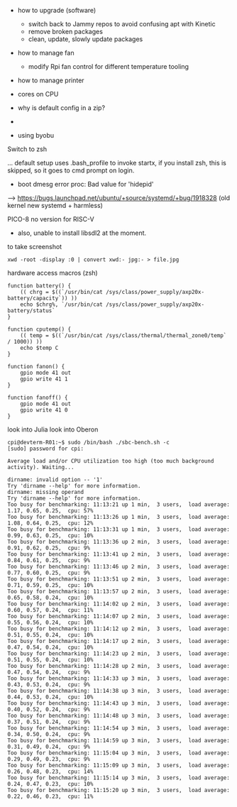 

- how to upgrade (software)
  - switch back to Jammy repos to avoid confusing apt with Kinetic
  - remove broken packages
  - clean, update, slowly update packages

- how to manage fan
  - modify Rpi fan control for different temperature tooling 

- how to manage printer

- cores on CPU

- why is default config in a zip?
- 


- using byobu


Switch to zsh

... default setup uses .bash_profile to invoke startx, if you install zsh, this is skipped, so it goes to cmd prompt on login. 



- boot dmesg error
proc: Bad value for 'hidepid'

--> https://bugs.launchpad.net/ubuntu/+source/systemd/+bug/1918328
(old kernel new systemd + harmless)



PICO-8 no version for RISC-V
- also, unable to install libsdl2 at the moment.








to take screenshot

`xwd -root -display :0 | convert xwd:- jpg:- > file.jpg`


hardware access macros (zsh)
```
function battery() {
    (( chrg = $((`/usr/bin/cat /sys/class/power_supply/axp20x-battery/capacity`)) ))
    echo $chrg%, `/usr/bin/cat /sys/class/power_supply/axp20x-battery/status`
}

function cputemp() {
    (( temp = $((`/usr/bin/cat /sys/class/thermal/thermal_zone0/temp` / 1000)) ))
    echo $temp C
}

function fanon() {
    gpio mode 41 out
    gpio write 41 1
}

function fanoff() {
    gpio mode 41 out
    gpio write 41 0
}
```




look into Julia
look into Oberon










```
cpi@devterm-R01:~$ sudo /bin/bash ./sbc-bench.sh -c
[sudo] password for cpi:

Average load and/or CPU utilization too high (too much background activity). Waiting...

dirname: invalid option -- '1'
Try 'dirname --help' for more information.
dirname: missing operand
Try 'dirname --help' for more information.
Too busy for benchmarking: 11:13:21 up 1 min,  3 users,  load average: 1.17, 0.65, 0.25,  cpu: 57%
Too busy for benchmarking: 11:13:26 up 1 min,  3 users,  load average: 1.08, 0.64, 0.25,  cpu: 12%
Too busy for benchmarking: 11:13:31 up 1 min,  3 users,  load average: 0.99, 0.63, 0.25,  cpu: 10%
Too busy for benchmarking: 11:13:36 up 2 min,  3 users,  load average: 0.91, 0.62, 0.25,  cpu: 9%
Too busy for benchmarking: 11:13:41 up 2 min,  3 users,  load average: 0.84, 0.61, 0.25,  cpu: 9%
Too busy for benchmarking: 11:13:46 up 2 min,  3 users,  load average: 0.77, 0.60, 0.25,  cpu: 9%
Too busy for benchmarking: 11:13:51 up 2 min,  3 users,  load average: 0.71, 0.59, 0.25,  cpu: 10%
Too busy for benchmarking: 11:13:57 up 2 min,  3 users,  load average: 0.65, 0.58, 0.24,  cpu: 10%
Too busy for benchmarking: 11:14:02 up 2 min,  3 users,  load average: 0.60, 0.57, 0.24,  cpu: 11%
Too busy for benchmarking: 11:14:07 up 2 min,  3 users,  load average: 0.55, 0.56, 0.24,  cpu: 10%
Too busy for benchmarking: 11:14:12 up 2 min,  3 users,  load average: 0.51, 0.55, 0.24,  cpu: 10%
Too busy for benchmarking: 11:14:17 up 2 min,  3 users,  load average: 0.47, 0.54, 0.24,  cpu: 10%
Too busy for benchmarking: 11:14:23 up 2 min,  3 users,  load average: 0.51, 0.55, 0.24,  cpu: 10%
Too busy for benchmarking: 11:14:28 up 2 min,  3 users,  load average: 0.47, 0.54, 0.24,  cpu: 9%
Too busy for benchmarking: 11:14:33 up 3 min,  3 users,  load average: 0.43, 0.53, 0.24,  cpu: 9%
Too busy for benchmarking: 11:14:38 up 3 min,  3 users,  load average: 0.44, 0.53, 0.24,  cpu: 10%
Too busy for benchmarking: 11:14:43 up 3 min,  3 users,  load average: 0.40, 0.52, 0.24,  cpu: 9%
Too busy for benchmarking: 11:14:48 up 3 min,  3 users,  load average: 0.37, 0.51, 0.24,  cpu: 9%
Too busy for benchmarking: 11:14:54 up 3 min,  3 users,  load average: 0.34, 0.50, 0.24,  cpu: 9%
Too busy for benchmarking: 11:14:59 up 3 min,  3 users,  load average: 0.31, 0.49, 0.24,  cpu: 9%
Too busy for benchmarking: 11:15:04 up 3 min,  3 users,  load average: 0.29, 0.49, 0.23,  cpu: 9%
Too busy for benchmarking: 11:15:09 up 3 min,  3 users,  load average: 0.26, 0.48, 0.23,  cpu: 14%
Too busy for benchmarking: 11:15:14 up 3 min,  3 users,  load average: 0.24, 0.47, 0.23,  cpu: 10%
Too busy for benchmarking: 11:15:20 up 3 min,  3 users,  load average: 0.22, 0.46, 0.23,  cpu: 11%
```

